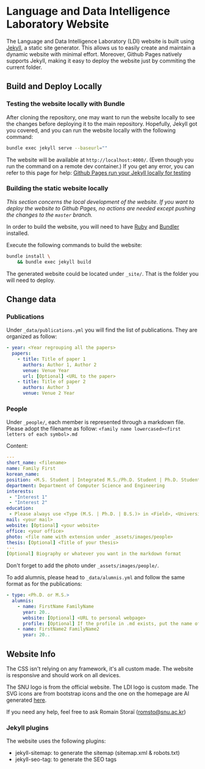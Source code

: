 # Language and Data Intelligence Laboratory Website

The Language and Data Intelligence Laboratory (LDI) website is built using [Jekyll](https://jekyllrb.com/), a static site generator. This allows us to easily create and maintain a dynamic website with minimal effort. Moreover, Github Pages natively supports Jekyll, making it easy to deploy the website just by commiting the current folder.

## Build and Deploy Locally

### Testing the website locally with Bundle

After cloning the repository, one may want to run the website locally to see the changes before deploying it to the main repository.
Hopefully, Jekyll got you covered, and you can run the website locally with the following command:

```bash
bundle exec jekyll serve --baseurl=""
```

The website will be available at `http://localhost:4000/`. (Even though you run the command on a remote dev container.)
If you get any error, you can refer to this page for help: [Github Pages run your Jekyll locally for testing](https://docs.github.com/en/pages/setting-up-a-github-pages-site-with-jekyll/testing-your-github-pages-site-locally-with-jekyll)

### Building the static website locally

*This section concerns the local development of the website. If you want to deploy the website to Github Pages, no actions are needed except pushing the changes to the `master` branch.*

In order to build the website, you will need to have [Ruby](https://www.ruby-lang.org/en/) and [Bundler](https://bundler.io/) installed.

Execute the following commands to build the website:
```bash
bundle install \
    && bundle exec jekyll build
```

The generated website could be located under `_site/`. That is the folder you will need to deploy.

## Change data

### Publications

Under `_data/publications.yml` you will find the list of publications.
They are organized as follow:
```yaml
- year: <Year regrouping all the papers>
  papers:
    - title: Title of paper 1
      authors: Author 1, Author 2
      venue: Venue Year
      url: [Optional] <URL to the paper>
    - title: Title of paper 2
      authors: Author 3
      venue: Venue 2 Year
```

### People

Under `_people/`, each member is represented through a markdown file.
Please adopt the filename as follow: `<family name lowercased><first letters of each symbol>.md`

Content:
```yaml
---
short_name: <filename>
name: Family First
korean_name: 
position: <M.S. Student | Integrated M.S./Ph.D. Student | Ph.D. Student | Professor | Alumni (M.S.) | Alumni (Ph.D.)> (Please respect the exact format)
department: Department of Computer Science and Engineering
interests:
 - "Interest 1"
 - "Interest 2"
education:
 - Please always use <Type (M.S. | Ph.D. | B.S.)> in <Field>, <University> <Year> format. From most recent to oldest.
mail: <your mail>
website: [Optional] <your website>
office: <your office>
photo: <file name with extension under _assets/images/people>
thesis: [Optional] <Title of your thesis>
---
[Optional] Biography or whatever you want in the markdown format
```

Don't forget to add the photo under `_assets/images/people/`.

To add alumnis, please head to `_data/alumnis.yml` and follow the same format as for the publications:
```yaml
- type: <Ph.D. or M.S.>
  alumnis:
    - name: FirstName FamilyName
      year: 20..
      website: [Optional] <URL to personal webpage>
      profile: [Optional] If the profile in .md exists, put the name of the file here without the extension
    - name: FirstName2 FamilyName2
      year: 20..
```

## Website Info

The CSS isn't relying on any framework, it's all custom made.
The website is responsive and should work on all devices.

The SNU logo is from the official website. The LDI logo is custom made.
The SVG icons are from bootstrap icons and the one on the homepage are AI generated [here](https://svg.io/).

If you need any help, feel free to ask Romain Storaï (romsto@snu.ac.kr)

### Jekyll plugins

The website uses the following plugins:
- jekyll-sitemap: to generate the sitemap (sitemap.xml & robots.txt)
- jekyll-seo-tag: to generate the SEO tags